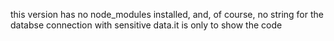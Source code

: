 this version has no node_modules installed, and, of course, no string for the databse connection with sensitive data.it is only to show the code